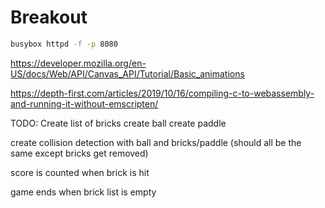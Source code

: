 # Breakout

```bash
busybox httpd -f -p 8080
```

https://developer.mozilla.org/en-US/docs/Web/API/Canvas_API/Tutorial/Basic_animations

https://depth-first.com/articles/2019/10/16/compiling-c-to-webassembly-and-running-it-without-emscripten/

TODO:
Create list of bricks
create ball
create paddle

create collision detection with ball and bricks/paddle (should all be the same except bricks get removed)

score is counted when brick is hit

game ends when brick list is empty
